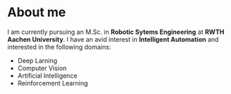  # About me

 I am currently pursuing an M.Sc. in **Robotic Sytems Engineering** at **RWTH Aachen University**. I have an avid interest in **Intelligent Automation** and interested in the following domains:
 
  -  Deep Larning
  -  Computer Vision
  -  Artificial Intelligence
  -  Reinforcement Learning

<!---
aakash-rajawat/aakash-rajawat is a ✨ special ✨ repository because its `README.md` (this file) appears on your GitHub profile.
You can click the Preview link to take a look at your changes.
--->
